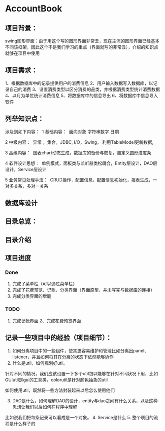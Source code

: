 # AccountBook

## 项目背景：
swing图形界面：由于用这个写的图形界面非常丑，现在主流的图形界面已经基本不同该框架，因此这个不是我们学习的重点（界面就写的非常丑），介绍的知识点就够在项目中使用

## 项目需求：
1、根据数据库中的记录提供用户的消费信息
2、用户输入数据写入数据库，以记录自己的消费
3、设置消费类型以区分消费的品类，并根据消费类型统计消费数据
4、以月为单位统计消费信息
5、将数据库中的信息导出
6、将数据库中信息导入软件

## 列举知识点：
涉及到如下内容： 
1 基础内容： 
面向对象 字符串数字 日期 

2 中级内容： 
异常 ，集合，JDBC, I/O，Swing， 利用TableModel更新数据,

3 高级内容： 
图表chart动态生成，数据库的备份与恢复，自定义圆形进度条 

4 软件设计思想： 
单例模式，面板类与监听器类松耦合，Entity层设计，DAO层设计，Service层设计 

5 业务常见处理手法： 
CRUD操作，配置信息，配置信息初始化，报表生成，一对多关系，多对一关系 

## 数据库设计


## 目录总览：

## 目录介绍

## 项目进度
### Done
1. 完成了菜单栏（可以通过菜单栏）
2. 完成了花费预览、记账、分类界面（界面原型，并未写完与数据库的连接）
3. 完成分类界面的增删
### TODO
1. 完成记帐界面
2、完成花费预览界面

## 记录一些项目中的经验（项目细节）：
1. 如何分离项目中的一些组件，使其更容易维护和管理比如分离出panel、listener，并且如何将其在分离的状态下依然能够协作
2. 什么是util，如何规划好util。

针对不同的情况，我们应该设置一下多个util包以能够在针对不同状况下用，比如GUIutil是gui的工具类，colorutil是针对颜色抽象的util

如何使用util，既然将一些方法封装起来以后怎么使用他们

3. DAO是什么，如何理解DAO的设计，entity与dao之间有什么关系，以及这种思想让我们以后如何在程序中理解

比如说我们把每条记录可以看成是一个对象。
4. Service是什么
5. 整个项目的流程是什么样子的
